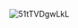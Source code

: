 ![51tTVDgwLkL](https://github.com/home-gihub/home-gihub/assets/124263428/196ab934-d4fb-46f1-9332-b0a0a2380ef4)
